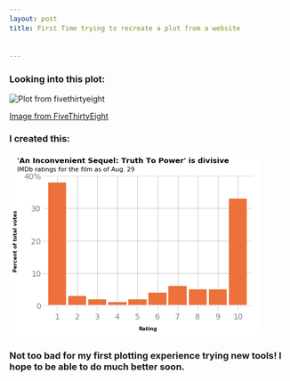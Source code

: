 ```yaml
---
layout: post
title: First Time trying to recreate a plot from a website


---
```


### Looking into this plot: 

![Plot from fivethirtyeight](https://fivethirtyeight.com/wp-content/uploads/2017/09/mehtahickey-inconvenient-0830-1.png)
  
<a href="https://fivethirtyeight.com/">Image from FiveThirtyEight</a>



### I created this:

![My plot](/img/recreate_a_plot.png)


### Not too bad for my first plotting experience trying new tools! I hope to be able to do much better soon. 
